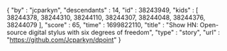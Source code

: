 {
  "by" : "jcparkyn",
  "descendants" : 14,
  "id" : 38243949,
  "kids" : [ 38244378, 38244310, 38244110, 38244307, 38244048, 38244376, 38244079 ],
  "score" : 65,
  "time" : 1699822110,
  "title" : "Show HN: Open-source digital stylus with six degrees of freedom",
  "type" : "story",
  "url" : "https://github.com/Jcparkyn/dpoint"
}
